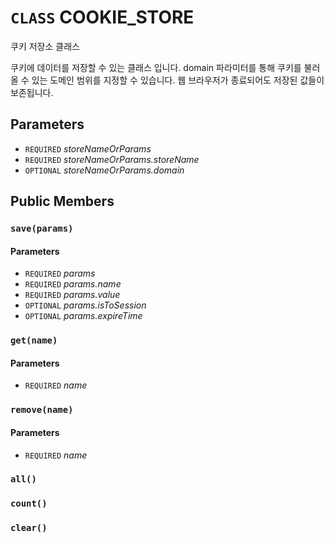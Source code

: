# `CLASS` COOKIE_STORE
쿠키 저장소 클래스

쿠키에 데이터를 저장할 수 있는 클래스 입니다.
domain 파라미터를 통해 쿠키를 불러 올 수 있는 도메인 범위를 지정할 수 있습니다.
웹 브라우저가 종료되어도 저장된 값들이 보존됩니다.

## Parameters
* `REQUIRED` *storeNameOrParams*
* `REQUIRED` *storeNameOrParams.storeName*
* `OPTIONAL` *storeNameOrParams.domain*

## Public Members

### `save(params)`
#### Parameters
* `REQUIRED` *params*
* `REQUIRED` *params.name*
* `REQUIRED` *params.value*
* `OPTIONAL` *params.isToSession*
* `OPTIONAL` *params.expireTime*

### `get(name)`
#### Parameters
* `REQUIRED` *name*

### `remove(name)`
#### Parameters
* `REQUIRED` *name*

### `all()`

### `count()`

### `clear()`
